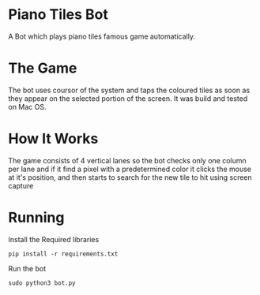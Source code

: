 # Piano Tiles Bot
A Bot which plays piano tiles famous game automatically.

# The Game
The bot uses coursor of the system and taps the coloured tiles as soon as they appear on the selected portion of the screen. It was build and tested on Mac OS.


# How It Works
The game consists of 4 vertical lanes so the bot checks only one column per lane and if it find a pixel with a predetermined color it clicks the mouse at it's position, and then starts to search for the new tile to hit using screen capture


# Running
Install the Required libraries<br>

```shell
pip install -r requirements.txt
```

Run the bot
```shell
sudo python3 bot.py
```